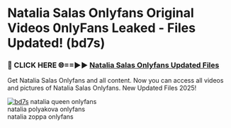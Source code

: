 # Natalia Salas Onlyfans Original Videos 0nlyFans Leaked - Files Updated! (bd7s)

<h3>🔴 CLICK HERE 🌐==►► <a href="https://tinyurl.com/2wckxsce" rel="nofollow">Natalia Salas Onlyfans Updated Files</a></h3>

Get Natalia Salas Onlyfans and all content. Now you can access all videos and pictures of Natalia Salas Onlyfans. New Updated Files 2025!

[![bd7s](https://i.imgur.com/AFduVYN.gif)](https://tinyurl.com/2wckxsce)
natalia queen onlyfans<br>
natalia polyakova onlyfans<br>
natalia zoppa onlyfans